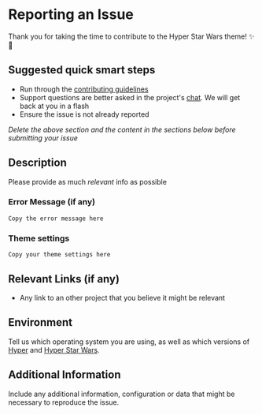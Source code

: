 # Reporting an Issue

Thank you for taking the time to contribute to the Hyper Star Wars theme! ✨🎉

## Suggested quick smart steps

- Run through the [contributing guidelines](https://github.com/klauscfhq/hyper-star-wars/blob/master/contributing.md)
- Support questions are better asked in the project's [chat](https://gitter.im/klauscfhq/hyper-star-wars). We will get back at you in a flash
- Ensure the issue is not already reported

*Delete the above section and the content in the sections below before submitting your issue*

## Description

Please provide as much *relevant* info as possible

### Error Message (if any)

```
Copy the error message here
```

### Theme settings

```
Copy your theme settings here
```

## Relevant Links (if any)

- Any link to an other project that you believe it might be relevant

## Environment

Tell us which operating system you are using, as well as which versions of [Hyper](https://github.com/zeit/hyper/releases/latest) and [Hyper Star Wars](https://github.com/klauscfhq/hyper-star-wars/releases).

## Additional Information

Include any additional information, configuration or data that might be necessary to reproduce the issue.
